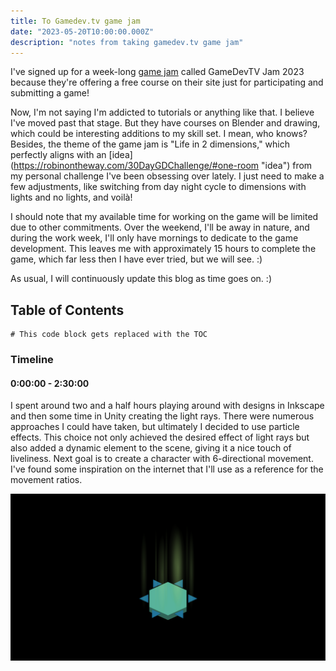 ```yaml
---
title: To Gamedev.tv game jam
date: "2023-05-20T10:00:00.000Z"
description: "notes from taking gamedev.tv game jam"
---
```



I've signed up for a week-long [game jam](https://itch.io/jam/gamedevtv-jam-2023? "gamejam") called GameDevTV Jam 2023 because they're offering a free course on their site just for participating and submitting a game!

Now, I'm not saying I'm addicted to tutorials or anything like that. I believe I've moved past that stage. But they have courses on Blender and drawing, which could be interesting additions to my skill set. I mean, who knows? Besides, the theme of the game jam is "Life in 2 dimensions," which perfectly aligns with an [idea] (https://robinontheway.com/30DayGDChallenge/#one-room "idea") from  my personal challenge I've been obsessing over lately. I just need to make a few adjustments, like switching from day night cycle to dimensions with lights and no lights, and voilà!

I should note that my available time for working on the game will be limited due to other commitments. Over the weekend, I'll be away in nature, and during the work week, I'll only have mornings to dedicate to the game development. This leaves me with approximately 15 hours to complete the game, which far less then I have ever tried, but we will see. :)

As usual, I will continuously update this blog as time goes on. :)


## Table of Contents

```toc
# This code block gets replaced with the TOC
```

### Timeline

#### 0:00:00 - 2:30:00

I spent around two and a half hours playing around with designs in Inkscape and then some time in Unity creating the light rays. There were numerous approaches I could have taken, but ultimately I decided to use particle effects. This choice not only achieved the desired effect of light rays but also added a dynamic element to the scene, giving it a nice touch of liveliness. Next goal is to create a character with 6-directional movement. I've found some inspiration on the internet that I'll use as a reference for the movement ratios. 

![230](./230.png "After 2 hours and 30 minutes")